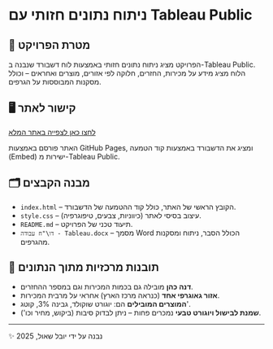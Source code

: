 # ניתוח נתונים חזותי עם Tableau Public

## 🎯 מטרת הפרויקט
הפרויקט מציג ניתוח נתונים חזותי באמצעות לוח דשבורד שנבנה ב-Tableau Public. הלוח מציג מידע על מכירות, החזרים, חלוקה לפי אזורים, מוצרים ואחראים – וכולל מסקנות המבוססות על הגרפים.

## 🖥️ קישור לאתר
[לחצו כאן לצפייה באתר המלא](https://yuvalshaul030724.github.io/visually-project/)

האתר פורסם באמצעות GitHub Pages, ומציג את הדשבורד באמצעות קוד הטמעה (Embed) ישירות מ-Tableau Public.

## 🗂️ מבנה הקבצים
- `index.html` – הקובץ הראשי של האתר, כולל קוד ההטמעה של הדשבורד.
- `style.css` – עיצוב בסיסי לאתר (כיווניות, צבעים, טיפוגרפיה).
- `README.md` – תיעוד טכני של הפרויקט.
- `דו\"ח עבודה - Tableau.docx` – מסמך Word הכולל הסבר, ניתוח ומסקנות מהגרפים.

## 🧠 תובנות מרכזיות מתוך הנתונים
- **דנה כהן** מובילה גם בכמות המכירות וגם במספר ההחזרים.
- **אזור גאוגרפי אחד** (כנראה מרכז הארץ) אחראי על מרבית המכירות.
- **המוצרים המובילים** הם: יוגורט שוקולד, גבינה 3%, קוטג'.
- **שמנת לבישול ויוגורט טבעי** נמכרים פחות – ניתן לבדוק סיבות (ביקוש, מחיר וכו').

---

✨ נבנה על ידי יובל שאול, 2025
